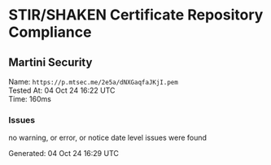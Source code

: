 # STIR/SHAKEN Certificate Repository Compliance

## Martini Security

Name: `https://p.mtsec.me/2e5a/dNXGaqfaJKjI.pem`\
Tested At: 04 Oct 24 16:22 UTC\
Time: 160ms

### Issues

no warning, or error, or notice date level issues were found

Generated: 04 Oct 24 16:29 UTC